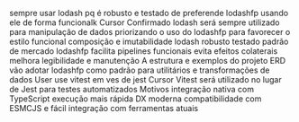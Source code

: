 sempre usar lodash pq é robusto e testado de preferende lodashfp usando ele de forma funcionalk
Cursor
 Confirmado lodash será sempre utilizado para manipulação de dados priorizando o uso do lodashfp para favorecer o estilo funcional composição e imutabilidade
 lodash robusto testado padrão de mercado
 lodashfp facilita pipelines funcionais evita efeitos colaterais melhora legibilidade e manutenção
A estrutura e exemplos do projeto ERD vão adotar lodashfp como padrão para utilitários e transformações de dados
User
use vitest em ves de jest
Cursor
 Vitest será utilizado no lugar de Jest para testes automatizados
 Motivos integração nativa com TypeScript execução mais rápida DX moderna compatibilidade com ESMCJS e fácil integração com ferramentas atuais